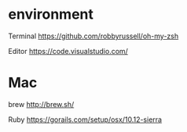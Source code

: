 # environment


Terminal
https://github.com/robbyrussell/oh-my-zsh

Editor
https://code.visualstudio.com/


# Mac
brew
http://brew.sh/

Ruby
https://gorails.com/setup/osx/10.12-sierra
